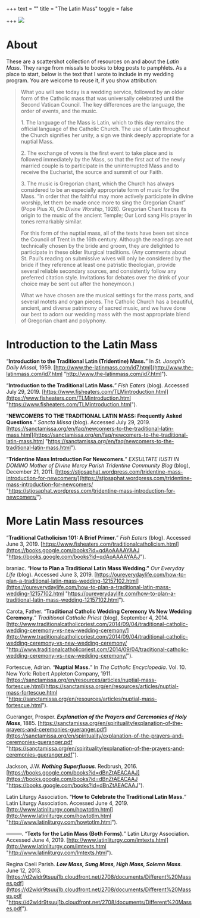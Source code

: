 +++
text = ""
title = "The Latin Mass"
toggle = false

+++
![](/uploads/_MG_0518-min.JPG)

# About

These are a scattershot collection of resources on and about the _Latin Mass_. They range from missals to books to blog posts to pamphlets. As a place to start, below is the text that I wrote to include in my wedding program. You are welcome to reuse it, if you show attribution:

> What you will see today is a wedding service, followed by an older form of the Catholic mass that was universally celebrated until the Second Vatican Council. The key differences are the language, the order of events, and the music.
>
> 1\. The language of the Mass is Latin, which to this day remains the official language of the Catholic Church. The use of Latin throughout the Church signifies her unity, a sign we think deeply appropriate for a nuptial Mass.
>
> 2\. The exchange of vows is the first event to take place and is followed immediately by the Mass, so that the first act of the newly married couple is to participate in the uninterrupted Mass and to receive the Eucharist, the source and summit of our Faith.
>
> 3\. The music is Gregorian chant, which the Church has always considered to be an especially appropriate form of music for the Mass. “In order that the faithful may more actively participate in divine worship, let them be made once more to sing the Gregorian Chant” (Pope Pius XI, _On Divine Worship_, 1928). Gregorian Chant traces its origin to the music of the ancient Temple; Our Lord sang His prayer in tones remarkably similar.
>
> For this form of the nuptial mass, all of the texts have been set since the Council of Trent in the 16th century. Although the readings are not technically chosen by the bride and groom, they are delighted to participate in these older liturgical traditions. (Any comments about St. Paul’s reading on submissive wives will only be considered by the bride if they reference at least one patristic theologian, provide several reliable secondary sources, and consistently follow any preferred citation style. Invitations for debates over the drink of your choice may be sent out after the honeymoon.)
>
> What we have chosen are the musical settings for the mass parts, and several motets and organ pieces. The Catholic Church has a beautiful, ancient, and diverse patrimony of sacred music, and we have done our best to adorn our wedding mass with the most appropriate blend of Gregorian chant and polyphony.

# Introduction to the Latin Mass

“**Introduction to the Traditional Latin (Tridentine) Mass.**” In _St. Joseph’s Daily Missal_, 1959. [http://www.the-latinmass.com/id7.html](http://www.the-latinmass.com/id7.html "http://www.the-latinmass.com/id7.html").

“**Introduction to the Traditional Latin Mass.**” _Fish Eaters_ (blog). Accessed July 29, 2019. [https://www.fisheaters.com/TLMintroduction.html](https://www.fisheaters.com/TLMintroduction.html "https://www.fisheaters.com/TLMintroduction.html").

“**NEWCOMERS TO THE TRADITIONAL LATIN MASS: Frequently Asked Questions.**” _Sancta Missa_ (blog). Accessed July 29, 2019. [https://sanctamissa.org/en/faq/newcomers-to-the-traditional-latin-mass.html](https://sanctamissa.org/en/faq/newcomers-to-the-traditional-latin-mass.html "https://sanctamissa.org/en/faq/newcomers-to-the-traditional-latin-mass.html").

“**Tridentine Mass Introduction For Newcomers.**” _EXSULTATE IUSTI IN DOMINO Mother of Divine Mercy Parish Tridentine Community Blog_ (blog), December 21, 2011. [https://stjosaphat.wordpress.com/tridentine-mass-introduction-for-newcomers/](https://stjosaphat.wordpress.com/tridentine-mass-introduction-for-newcomers/ "https://stjosaphat.wordpress.com/tridentine-mass-introduction-for-newcomers/").

# More Latin Mass resources

“**Traditional Catholicism 101: A Brief Primer.**” _Fish Eaters_ (blog). Accessed June 3, 2019. [https://www.fisheaters.com/traditionalcatholicism.html](https://books.google.com/books?id=qdAoAAAAYAAJ "https://books.google.com/books?id=qdAoAAAAYAAJ").

braniac. “**How to Plan a Traditional Latin Mass Wedding.”** _Our Everyday Life_ (blog). Accessed June 3, 2019. [https://oureverydaylife.com/how-to-plan-a-traditional-latin-mass-wedding-12157102.html](https://oureverydaylife.com/how-to-plan-a-traditional-latin-mass-wedding-12157102.html "https://oureverydaylife.com/how-to-plan-a-traditional-latin-mass-wedding-12157102.html").

Carota, Father. “**Traditional Catholic Wedding Ceremony Vs New Wedding Ceremony.**” _Traditional Catholic Priest_ (blog), September 4, 2014. [http://www.traditionalcatholicpriest.com/2014/09/04/traditional-catholic-wedding-ceremony-vs-new-wedding-ceremony/](http://www.traditionalcatholicpriest.com/2014/09/04/traditional-catholic-wedding-ceremony-vs-new-wedding-ceremony/ "http://www.traditionalcatholicpriest.com/2014/09/04/traditional-catholic-wedding-ceremony-vs-new-wedding-ceremony/").

Fortescue, Adrian. “**Nuptial Mass.**” In _The Catholic Encyclopedia_. Vol. 10. New York: Robert Appleton Company, 1911. [https://sanctamissa.org/en/resources/articles/nuptial-mass-fortescue.html](https://sanctamissa.org/en/resources/articles/nuptial-mass-fortescue.html "https://sanctamissa.org/en/resources/articles/nuptial-mass-fortescue.html").

Gueranger, Prosper. **_Explanation of the Prayers and Ceremonies of Holy Mass_**, 1885. [https://sanctamissa.org/en/spirituality/explanation-of-the-prayers-and-ceremonies-gueranger.pdf](https://sanctamissa.org/en/spirituality/explanation-of-the-prayers-and-ceremonies-gueranger.pdf "https://sanctamissa.org/en/spirituality/explanation-of-the-prayers-and-ceremonies-gueranger.pdf").

Jackson, J.W. **_Nothing Superfluous_**. Redbrush, 2016. [https://books.google.com/books?id=dBnZtAEACAAJ](https://books.google.com/books?id=dBnZtAEACAAJ "https://books.google.com/books?id=dBnZtAEACAAJ").

Latin Liturgy Association. “**How to Celebrate the Traditional Latin Mass.**” Latin Liturgy Association. Accessed June 4, 2019. [http://www.latinliturgy.com/howtotlm.html](http://www.latinliturgy.com/howtotlm.html "http://www.latinliturgy.com/howtotlm.html").

———. “**Texts for the Latin Mass (Both Forms).**” Latin Liturgy Association. Accessed June 4, 2019. [http://www.latinliturgy.com/lmtexts.html](http://www.latinliturgy.com/lmtexts.html "http://www.latinliturgy.com/lmtexts.html").

Regina Caeli Parish. **_Low Mass, Sung Mass, High Mass, Solemn Mass_**_._ June 12, 2013. [https://d2wldr9tsuuj1b.cloudfront.net/2708/documents/Different%20Masses.pdf](https://d2wldr9tsuuj1b.cloudfront.net/2708/documents/Different%20Masses.pdf "https://d2wldr9tsuuj1b.cloudfront.net/2708/documents/Different%20Masses.pdf").
